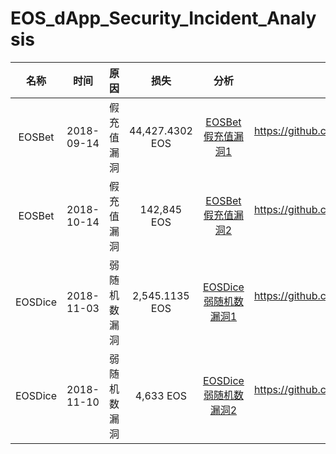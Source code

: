 # EOS_dApp_Security_Incident_Analysis

| 名称 | 时间 | 原因 | 损失 | 分析 | 相关文件 |
| :------:| :------: | :------: | :------: |:------: |:------: |
| EOSBet | 2018-09-14 | 假充值漏洞 | 44,427.4302 EOS |[EOSBet 假充值漏洞1](https://blog.noneage.com/EOS-dApp-%E6%BC%8F%E6%B4%9E%E7%9B%98%E7%82%B9%E5%88%86%E6%9E%90-EOSBet-%E5%81%87%E5%85%85%E5%80%BC%E6%BC%8F%E6%B4%9E1/) |https://github.com/NoneAge/EOS_dApp_Security_Incident_Analysis/tree/master/NoneAge-20180914-EOSBET-transfer-notification-forgery|
| EOSBet | 2018-10-14 | 假充值漏洞 | 142,845 EOS | [EOSBet 假充值漏洞2](https://blog.noneage.com/EOS-dApp-%E6%BC%8F%E6%B4%9E%E7%9B%98%E7%82%B9%E5%88%86%E6%9E%90-EOSBet-%E5%81%87%E5%85%85%E5%80%BC%E6%BC%8F%E6%B4%9E2/)|https://github.com/NoneAge/EOS_dApp_Security_Incident_Analysis/tree/master/NoneAge-20181014-EOSBET-transfer-notification-forgery|
| EOSDice | 2018-11-03 | 弱随机数漏洞 | 2,545.1135 EOS |[EOSDice弱随机数漏洞1](https://blog.noneage.com/EOS-dApp-%E6%BC%8F%E6%B4%9E%E7%9B%98%E7%82%B9-EOSDice%E5%BC%B1%E9%9A%8F%E6%9C%BA%E6%95%B0%E6%BC%8F%E6%B4%9E1/)|https://github.com/NoneAge/EOS_dApp_Security_Incident_Analysis/tree/master/NoneAge-20181103-EOSDICE-predictable-random-seed|
| EOSDice | 2018-11-10 | 弱随机数漏洞 | 4,633 EOS |[EOSDice弱随机数漏洞2](https://blog.noneage.com/EOS-dApp-%E6%BC%8F%E6%B4%9E%E7%9B%98%E7%82%B9-EOSDice%E5%BC%B1%E9%9A%8F%E6%9C%BA%E6%95%B0%E6%BC%8F%E6%B4%9E2/)|https://github.com/NoneAge/EOS_dApp_Security_Incident_Analysis/tree/master/NoneAge-20181110-EOSDICE-predictable-random-seed|
